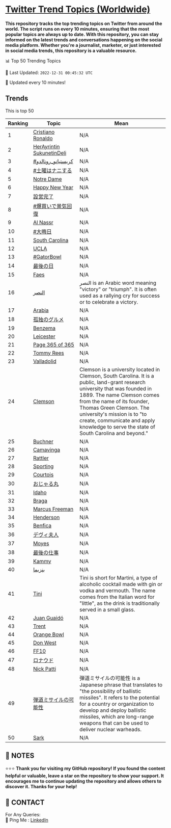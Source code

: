 [Twitter Trend Topics (Worldwide)](https://github.com/ErcinDedeoglu/Twitter-Trend-Topics)
==========

**This repository tracks the top trending topics on Twitter from around the world. 
The script runs on every 10 minutes, ensuring that the most popular topics are always up to date. 
With this repository, you can stay informed on the latest trends and conversations happening on the social media platform. 
Whether you're a journalist, marketer, or just interested in social media trends, this repository is a valuable resource.**


📊 Top 50 Trending Topics

📆 Last Updated: `2022-12-31 00:45:32 UTC`

🔧 Updated every 10 minutes!


## Trends

This is top 50

| Ranking | Topic | Mean |
| ------- | ------------ | ------------ |
| 1 | [Cristiano Ronaldo](http://twitter.com/search?q=Cristiano+Ronaldo) | N/A |
| 2 | [HerAyrintin SukunetinDeli](http://twitter.com/search?q=HerAyrintin+SukunetinDeli) | N/A |
| 3 | [#كريستيانو_رونالدو](http://twitter.com/search?q=%23%d9%83%d8%b1%d9%8a%d8%b3%d8%aa%d9%8a%d8%a7%d9%86%d9%88_%d8%b1%d9%88%d9%86%d8%a7%d9%84%d8%af%d9%88) | N/A |
| 4 | [#土曜はナニする](http://twitter.com/search?q=%23%e5%9c%9f%e6%9b%9c%e3%81%af%e3%83%8a%e3%83%8b%e3%81%99%e3%82%8b) | N/A |
| 5 | [Notre Dame](http://twitter.com/search?q=Notre+Dame) | N/A |
| 6 | [Happy New Year](http://twitter.com/search?q=Happy+New+Year) | N/A |
| 7 | [設営完了](http://twitter.com/search?q=%e8%a8%ad%e5%96%b6%e5%ae%8c%e4%ba%86) | N/A |
| 8 | [#爆買いで景気回復](http://twitter.com/search?q=%23%e7%88%86%e8%b2%b7%e3%81%84%e3%81%a7%e6%99%af%e6%b0%97%e5%9b%9e%e5%be%a9) | N/A |
| 9 | [Al Nassr](http://twitter.com/search?q=Al+Nassr) | N/A |
| 10 | [#大晦日](http://twitter.com/search?q=%23%e5%a4%a7%e6%99%a6%e6%97%a5) | N/A |
| 11 | [South Carolina](http://twitter.com/search?q=South+Carolina) | N/A |
| 12 | [UCLA](http://twitter.com/search?q=UCLA) | N/A |
| 13 | [#GatorBowl](http://twitter.com/search?q=%23GatorBowl) | N/A |
| 14 | [最後の日](http://twitter.com/search?q=%e6%9c%80%e5%be%8c%e3%81%ae%e6%97%a5) | N/A |
| 15 | [Faes](http://twitter.com/search?q=Faes) | N/A |
| 16 | [النصر](http://twitter.com/search?q=%d8%a7%d9%84%d9%86%d8%b5%d8%b1) | النصر is an Arabic word meaning "victory" or "triumph". It is often used as a rallying cry for success or to celebrate a victory. |
| 17 | [Arabia](http://twitter.com/search?q=Arabia) | N/A |
| 18 | [孤独のグルメ](http://twitter.com/search?q=%e5%ad%a4%e7%8b%ac%e3%81%ae%e3%82%b0%e3%83%ab%e3%83%a1) | N/A |
| 19 | [Benzema](http://twitter.com/search?q=Benzema) | N/A |
| 20 | [Leicester](http://twitter.com/search?q=Leicester) | N/A |
| 21 | [Page 365 of 365](http://twitter.com/search?q=Page+365+of+365) | N/A |
| 22 | [Tommy Rees](http://twitter.com/search?q=Tommy+Rees) | N/A |
| 23 | [Valladolid](http://twitter.com/search?q=Valladolid) | N/A |
| 24 | [Clemson](http://twitter.com/search?q=Clemson) | Clemson is a university located in Clemson, South Carolina. It is a public, land-grant research university that was founded in 1889. The name Clemson comes from the name of its founder, Thomas Green Clemson. The university's mission is to "to create, communicate and apply knowledge to serve the state of South Carolina and beyond." |
| 25 | [Buchner](http://twitter.com/search?q=Buchner) | N/A |
| 26 | [Camavinga](http://twitter.com/search?q=Camavinga) | N/A |
| 27 | [Rattler](http://twitter.com/search?q=Rattler) | N/A |
| 28 | [Sporting](http://twitter.com/search?q=Sporting) | N/A |
| 29 | [Courtois](http://twitter.com/search?q=Courtois) | N/A |
| 30 | [おじゃる丸](http://twitter.com/search?q=%e3%81%8a%e3%81%98%e3%82%83%e3%82%8b%e4%b8%b8) | N/A |
| 31 | [Idaho](http://twitter.com/search?q=Idaho) | N/A |
| 32 | [Braga](http://twitter.com/search?q=Braga) | N/A |
| 33 | [Marcus Freeman](http://twitter.com/search?q=Marcus+Freeman) | N/A |
| 34 | [Henderson](http://twitter.com/search?q=Henderson) | N/A |
| 35 | [Benfica](http://twitter.com/search?q=Benfica) | N/A |
| 36 | [デヴィ夫人](http://twitter.com/search?q=%e3%83%87%e3%83%b4%e3%82%a3%e5%a4%ab%e4%ba%ba) | N/A |
| 37 | [Moyes](http://twitter.com/search?q=Moyes) | N/A |
| 38 | [最後の仕事](http://twitter.com/search?q=%e6%9c%80%e5%be%8c%e3%81%ae%e4%bb%95%e4%ba%8b) | N/A |
| 39 | [Kammy](http://twitter.com/search?q=Kammy) | N/A |
| 40 | [بنزيما](http://twitter.com/search?q=%d8%a8%d9%86%d8%b2%d9%8a%d9%85%d8%a7) | N/A |
| 41 | [Tini](http://twitter.com/search?q=Tini) | Tini is short for Martini, a type of alcoholic cocktail made with gin or vodka and vermouth. The name comes from the Italian word for "little", as the drink is traditionally served in a small glass. |
| 42 | [Juan Guaidó](http://twitter.com/search?q=Juan+Guaid%c3%b3) | N/A |
| 43 | [Trent](http://twitter.com/search?q=Trent) | N/A |
| 44 | [Orange Bowl](http://twitter.com/search?q=Orange+Bowl) | N/A |
| 45 | [Don West](http://twitter.com/search?q=Don+West) | N/A |
| 46 | [FF10](http://twitter.com/search?q=FF10) | N/A |
| 47 | [ロナウド](http://twitter.com/search?q=%e3%83%ad%e3%83%8a%e3%82%a6%e3%83%89) | N/A |
| 48 | [Nick Patti](http://twitter.com/search?q=Nick+Patti) | N/A |
| 49 | [弾道ミサイルの可能性](http://twitter.com/search?q=%e5%bc%be%e9%81%93%e3%83%9f%e3%82%b5%e3%82%a4%e3%83%ab%e3%81%ae%e5%8f%af%e8%83%bd%e6%80%a7) | 弾道ミサイルの可能性 is a Japanese phrase that translates to "the possibility of ballistic missiles". It refers to the potential for a country or organization to develop and deploy ballistic missiles, which are long-range weapons that can be used to deliver nuclear warheads. |
| 50 | [Sark](http://twitter.com/search?q=Sark) | N/A |




## 📝 NOTES

⭐⭐⭐ **Thank you for visiting my GitHub repository! If you found the content helpful or valuable, leave a star on the repository to show your support. It encourages me to continue updating the repository and allows others to discover it. Thanks for your help!**

## 📨 CONTACT

 For Any Queries:  
            🏓 Ping Me : [LinkedIn](https://www.linkedin.com/in/ercindedeoglu/)